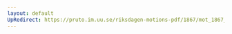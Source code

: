 ```yaml
---
layout: default
UpRedirect: https://pruto.im.uu.se/riksdagen-motions-pdf/1867/mot_1867__ak__102/mot_1867__ak__102-002.pdf
---
```

